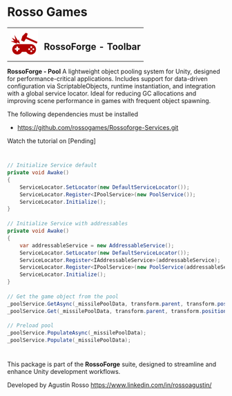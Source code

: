 # Rosso Games

<table>
  <tr>
    <td><img src="https://github.com/rossogames/Rossoforge-Events/blob/master/logo.png?raw=true" alt="RossoForge" width="64"/></td>
    <td><h2>RossoForge - Toolbar</h2></td>
  </tr>
</table>

**RossoForge - Pool** A lightweight object pooling system for Unity, designed for performance-critical applications. Includes support for data-driven configuration via ScriptableObjects, runtime instantiation, and integration with a global service locator. Ideal for reducing GC allocations and improving scene performance in games with frequent object spawning.

The following dependencies must be installed
* https://github.com/rossogames/Rossoforge-Services.git

Watch the tutorial on [Pending]

#
```csharp
// Initialize Service default
private void Awake()
{
    ServiceLocator.SetLocator(new DefaultServiceLocator());
    ServiceLocator.Register<IPoolService>(new PoolService());
    ServiceLocator.Initialize();
}

// Initialize Service with addressables
private void Awake()
{
    var addressableService = new AddressableService();
    ServiceLocator.SetLocator(new DefaultServiceLocator());
    ServiceLocator.Register<IAddressableService>(addressableService);
    ServiceLocator.Register<IPoolService>(new PoolService(addressableService));
    ServiceLocator.Initialize();
}

// Get the game object from the pool 
_poolService.GetAsync(_missilePoolData, transform.parent, transform.position, Space.World);
_poolService.Get(_missilePoolData, transform.parent, transform.position, Space.World);

// Preload pool
_poolService.PopulateAsync(_missilePoolData);
_poolService.Populate(_missilePoolData);

```
#
This package is part of the **RossoForge** suite, designed to streamline and enhance Unity development workflows.

Developed by Agustin Rosso
https://www.linkedin.com/in/rossoagustin/
